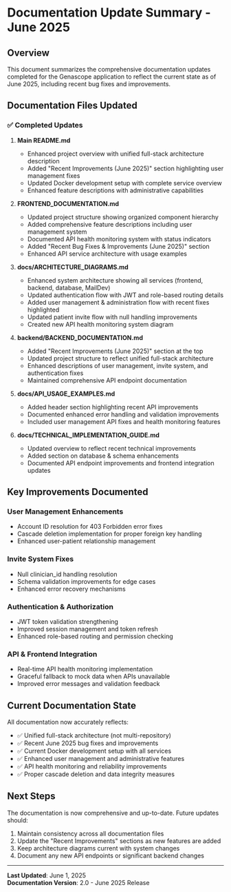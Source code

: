 # Documentation Update Summary - June 2025

## Overview

This document summarizes the comprehensive documentation updates completed for the Genascope application to reflect the current state as of June 2025, including recent bug fixes and improvements.

## Documentation Files Updated

### ✅ Completed Updates

1. **Main README.md**
   - Enhanced project overview with unified full-stack architecture description
   - Added "Recent Improvements (June 2025)" section highlighting user management fixes
   - Updated Docker development setup with complete service overview
   - Enhanced feature descriptions with administrative capabilities

2. **FRONTEND_DOCUMENTATION.md**
   - Updated project structure showing organized component hierarchy
   - Added comprehensive feature descriptions including user management system
   - Documented API health monitoring system with status indicators
   - Added "Recent Bug Fixes & Improvements (June 2025)" section
   - Enhanced API service architecture with usage examples

3. **docs/ARCHITECTURE_DIAGRAMS.md**
   - Enhanced system architecture showing all services (frontend, backend, database, MailDev)
   - Updated authentication flow with JWT and role-based routing details
   - Added user management & administration flow with recent fixes highlighted
   - Updated patient invite flow with null handling improvements
   - Created new API health monitoring system diagram

4. **backend/BACKEND_DOCUMENTATION.md**
   - Added "Recent Improvements (June 2025)" section at the top
   - Updated project structure to reflect unified full-stack architecture
   - Enhanced descriptions of user management, invite system, and authentication fixes
   - Maintained comprehensive API endpoint documentation

5. **docs/API_USAGE_EXAMPLES.md**
   - Added header section highlighting recent API improvements
   - Documented enhanced error handling and validation improvements
   - Included user management API fixes and health monitoring features

6. **docs/TECHNICAL_IMPLEMENTATION_GUIDE.md**
   - Updated overview to reflect recent technical improvements
   - Added section on database & schema enhancements
   - Documented API endpoint improvements and frontend integration updates

## Key Improvements Documented

### User Management Enhancements
- Account ID resolution for 403 Forbidden error fixes
- Cascade deletion implementation for proper foreign key handling
- Enhanced user-patient relationship management

### Invite System Fixes  
- Null clinician_id handling resolution
- Schema validation improvements for edge cases
- Enhanced error recovery mechanisms

### Authentication & Authorization
- JWT token validation strengthening
- Improved session management and token refresh
- Enhanced role-based routing and permission checking

### API & Frontend Integration
- Real-time API health monitoring implementation
- Graceful fallback to mock data when APIs unavailable
- Improved error messages and validation feedback

## Current Documentation State

All documentation now accurately reflects:
- ✅ Unified full-stack architecture (not multi-repository)
- ✅ Recent June 2025 bug fixes and improvements
- ✅ Current Docker development setup with all services
- ✅ Enhanced user management and administrative features
- ✅ API health monitoring and reliability improvements
- ✅ Proper cascade deletion and data integrity measures

## Next Steps

The documentation is now comprehensive and up-to-date. Future updates should:
1. Maintain consistency across all documentation files
2. Update the "Recent Improvements" sections as new features are added
3. Keep architecture diagrams current with system changes
4. Document any new API endpoints or significant backend changes

---

**Last Updated**: June 1, 2025  
**Documentation Version**: 2.0 - June 2025 Release
